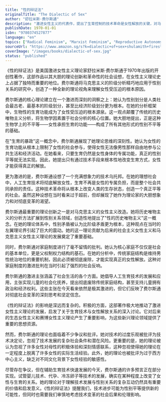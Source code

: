 ```yaml
---
title: "性的辩证法"
originalTitle: "The Dialectic of Sex"
author: "舒拉米斯·费尔斯通"
description: "激进女性主义的代表作，提出了生育控制的技术革命是女性解放的关键，对马克思主义进行了女性主义改造。"
publishDate: 1970-01-01
isbn: "9780374527877"
language: "en"
topics: ["Radical Feminism", "Marxist Feminism", "Reproductive Autonomy"]
sourceUrl: "https://www.amazon.sg/s?k=dialectic+of+sex+shulamith+firestone&tag=inkrupt-22"
coverImage: "/images/books/dialectic-of-sex.jpg"
status: "published"
---
```


《性的辩证法》是美国激进女性主义理论家舒拉米斯·费尔斯通于1970年出版的开创性著作，这部作品以其大胆的理论创新和革命性的社会设想，在女性主义理论史上占据了独特而重要的地位。费尔斯通将马克思主义的阶级分析精巧地应用于性别关系的研究中，创造了一种全新的理论视角来理解女性受压迫的根本原因。

费尔斯通的核心理论建立在一个激进而深刻的洞察之上：她认为性别划分是人类社会最古老、最基本的阶级划分，甚至比经济阶级划分更为根本。在她的分析框架中，生物性的生育功能成为了女性受压迫的根本源泉。这一观点颠覆了传统的历史唯物主义分析，将生物学因素置于社会分析的核心位置。她大胆地提出，正是这种生物学上的不平等——女性承担生育的功能——构成了所有其他形式的性别不平等的基础。

在"生育的暴政"这一概念中，费尔斯通展现了她理论思维的深刻性。她认为女性的生育功能从根本上限制了女性的社会参与，使得女性无法像男性那样自由地参与公共生活和经济活动。在她看来，只要生育仍然是女性身体的专属功能，真正的性别平等就无法实现。因此，她提出只有通过技术手段来根本性地改变生育方式，女性才能获得真正的解放。

更为激进的是，费尔斯通设想了一个充满想象力的技术乌托邦。在她的理想社会中，人工生育技术将彻底解放女性，生育不再是女性的专属负担，而是整个社会共同承担的责任。这种技术革命将从根本上改变人类的生存状态，创造一个真正平等的社会。虽然这种设想在当时看来过于超前，但却展现了她作为理论家的大胆想象力和对彻底变革的渴望。

费尔斯通最重要的理论创新之一是对马克思主义的女性主义改造。她将历史唯物主义的分析方法扩展到性别关系领域，创造性地提出了"性的历史唯物主义"这一概念。在她的理论体系中，性别矛盾被认为比阶级矛盾更为根本，这种观点在当时的左翼理论界引起了巨大的震动。她的这一理论贡献为后来的社会主义女性主义和马克思主义女性主义理论的发展奠定了重要基础。

同时，费尔斯通对家庭制度进行了毫不留情的批判。她认为核心家庭不仅仅是社会的基本单位，更是父权制权力结构的基石。在她的分析中，传统家庭结构是维持男性统治地位的重要机制，因此必须被彻底废除，才能实现真正的女性解放。这种对家庭制度的激进批判在当时引起了强烈的社会反响。

费尔斯通的激进主张涵盖了社会生活的各个方面。她倡导人工生育技术的发展和应用，主张实现儿童的社会化抚养，提出彻底废除传统家庭结构，甚至支持儿童拥有政治和经济权利。这些主张在今天看来依然是极其激进的，但它们反映了费尔斯通对彻底社会变革的深刻思考和坚定信念。

《性的辩证法》的影响是深远而复杂的。积极的方面，这部著作极大地推动了激进女性主义理论的发展，启发了关于生育技术与女性解放关系的深入讨论。它对后来的生态女性主义和赛博女性主义理论产生了重要影响，为这些新兴理论领域提供了重要的思想资源。

然而，费尔斯通的理论也面临着不少争议和批评。她对技术的过度乐观被批评为技术决定论，忽视了技术发展的复杂社会条件和潜在风险。更重要的是，她的理论被认为忽视了许多女性对母性的积极体验和深刻情感联系，这种忽视使得她的理论在一定程度上脱离了许多女性的实际生活经验。此外，她的理论也被批评为过于西方中心主义，缺乏对不同文化背景下女性经验的敏感性。

尽管存在争议，但在辅助生育技术快速发展的今天，费尔斯通的许多预言正在部分实现。试管婴儿技术、代孕、冷冻卵子等技术的发展，确实在某种程度上改变了女性与生育的关系。她的理论对于理解技术发展与性别关系的复杂互动仍然具有重要的价值和启发意义。《性的辩证法》提醒我们，技术进步可能为性别平等提供新的可能性，但同时也需要我们审慎地考虑技术变革的社会后果和伦理影响。